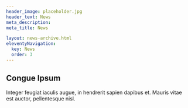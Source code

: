 ```yaml
---
header_image: placeholder.jpg
header_text: News
meta_description:
meta_title: News

layout: news-archive.html
eleventyNavigation:
  key: News
  order: 3
---
```


## Congue Ipsum

Integer feugiat iaculis augue, in hendrerit sapien dapibus et. Mauris vitae est auctor, pellentesque nisl.
